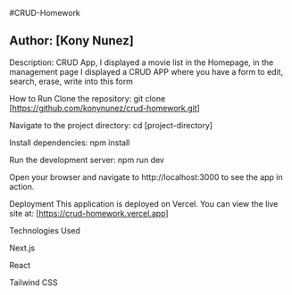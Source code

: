 #CRUD-Homework


## Author: [Kony Nunez]


Description: 
CRUD App, I displayed a movie list in the Homepage, in the management page I displayed a CRUD APP where you have a form to edit, search, erase, write into this form

How to Run
Clone the repository: git clone [https://github.com/konynunez/crud-homework.git]

Navigate to the project directory: cd [project-directory]

Install dependencies: npm install

Run the development server: npm run dev

Open your browser and navigate to http://localhost:3000 to see the app in action.

Deployment
This application is deployed on Vercel. You can view the live site at: [https://crud-homework.vercel.app]

Technologies Used

Next.js

React

Tailwind CSS